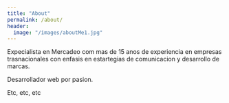 ```yaml
---
title: "About"
permalink: /about/
header:
  image: "/images/aboutMe1.jpg"
---
```


Expecialista en Mercadeo com mas de 15 anos de experiencia en empresas trasnacionales con enfasis en estartegias de comunicacion y desarrollo de marcas.

Desarrollador web por pasion.

Etc, etc, etc
